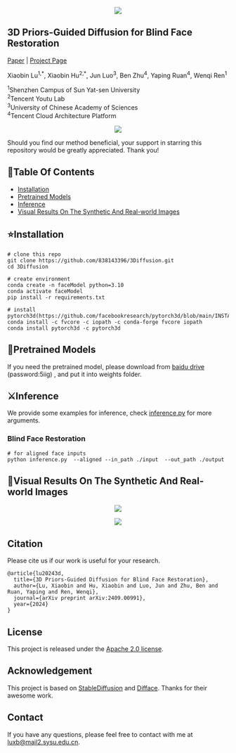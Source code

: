 <p align="center">
    <img src="assets/pic3.png">
</p>

## 3D Priors-Guided Diffusion for Blind Face Restoration

[Paper](http://arxiv.org/abs/2409.00991) | [Project Page](https://xiaobin-lu.github.io/3Diffusion.github.io//)


Xiaobin Lu<sup>1,\*</sup>, Xiaobin Hu<sup>2,\*</sup>, Jun Luo<sup>3</sup>, Ben Zhu<sup>4</sup>, Yaping Ruan<sup>4</sup>, Wenqi Ren<sup>1</sup>

<sup>1</sup>Shenzhen Campus of Sun Yat-sen University<br><sup>2</sup>Tencent Youtu Lab<br><sup>3</sup>University of Chinese Academy of Sciences<br><sup>4</sup>Tencent Cloud Architecture Platform<br>


<p align="center">
    <img src="assets/pic1.png">
</p>

Should you find our method beneficial, your support in starring this repository would be greatly appreciated. Thank you!

## :book:Table Of Contents

- [Installation](#installation)
- [Pretrained Models](#pretrained_models)
- [Inference](#inference)
- [Visual Results On The Synthetic And Real-world Images](#visual_results)

## <a name="installation"></a>:star:Installation
```shell
# clone this repo
git clone https://github.com/838143396/3Diffusion.git
cd 3Diffusion

# create environment
conda create -n faceModel python=3.10
conda activate faceModel
pip install -r requirements.txt

# install pytorch3d(https://github.com/facebookresearch/pytorch3d/blob/main/INSTALL.md)
conda install -c fvcore -c iopath -c conda-forge fvcore iopath
conda install pytorch3d -c pytorch3d

```

## <a name="pretrained_models"></a>:dna:Pretrained Models
If you need the pretrained model, please download from [baidu drive](https://pan.baidu.com/s/1kNfl7gkTcRrZWaLgFIcIDw) (password:5iig) , and put it into weights folder. 


## <a name="inference"></a>:crossed_swords:Inference
We provide some examples for inference, check [inference.py](inference.py) for more arguments.
### Blind Face Restoration
<a name="inference_fr"></a>

```shell
# for aligned face inputs
python inference.py  --aligned --in_path ./input  --out_path ./output
```


## <a name="visual_results"></a>:eyes:Visual Results On The Synthetic And Real-world Images

<p align="center">
    <img src="assets/pic2.png">
</p>

<p align="center">
    <img src="assets/pic4.png">
</p>

## Citation

Please cite us if our work is useful for your research.

```
@article{lu20243d,
  title={3D Priors-Guided Diffusion for Blind Face Restoration},
  author={Lu, Xiaobin and Hu, Xiaobin and Luo, Jun and Zhu, Ben and Ruan, Yaping and Ren, Wenqi},
  journal={arXiv preprint arXiv:2409.00991},
  year={2024}
}
```

## License

This project is released under the [Apache 2.0 license](LICENSE).

## Acknowledgement

This project is based on [StableDiffusion](https://github.com/Stability-AI/StableDiffusion) and [Difface](https://github.com/zsyOAOA/DifFace). Thanks for their awesome work.

## Contact

If you have any questions, please feel free to contact with me at luxb@mail2.sysu.edu.cn.
